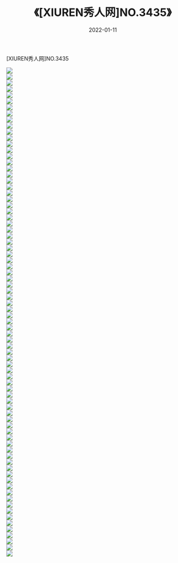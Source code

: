 ﻿---
layout: post
title:  《[XIUREN秀人网]NO.3435》
date:   2022-01-11
img: http://img.660000.xyz/Sharelink/秀人网/秀人网第04部分/[XIUREN秀人网]NO.3435/000.jpg
categories: [美女, 清纯, 唯美]
---

[XIUREN秀人网]NO.3435

 ![](http://img.660000.xyz/Sharelink/秀人网/秀人网第04部分/[XIUREN秀人网]NO.3435/001.jpg) <br>![](http://img.660000.xyz/Sharelink/秀人网/秀人网第04部分/[XIUREN秀人网]NO.3435/002.jpg) <br>![](http://img.660000.xyz/Sharelink/秀人网/秀人网第04部分/[XIUREN秀人网]NO.3435/003.jpg) <br>![](http://img.660000.xyz/Sharelink/秀人网/秀人网第04部分/[XIUREN秀人网]NO.3435/004.jpg) <br>![](http://img.660000.xyz/Sharelink/秀人网/秀人网第04部分/[XIUREN秀人网]NO.3435/005.jpg) <br>![](http://img.660000.xyz/Sharelink/秀人网/秀人网第04部分/[XIUREN秀人网]NO.3435/006.jpg) <br>![](http://img.660000.xyz/Sharelink/秀人网/秀人网第04部分/[XIUREN秀人网]NO.3435/007.jpg) <br>![](http://img.660000.xyz/Sharelink/秀人网/秀人网第04部分/[XIUREN秀人网]NO.3435/008.jpg) <br>![](http://img.660000.xyz/Sharelink/秀人网/秀人网第04部分/[XIUREN秀人网]NO.3435/009.jpg) <br>![](http://img.660000.xyz/Sharelink/秀人网/秀人网第04部分/[XIUREN秀人网]NO.3435/010.jpg) <br>![](http://img.660000.xyz/Sharelink/秀人网/秀人网第04部分/[XIUREN秀人网]NO.3435/011.jpg) <br>![](http://img.660000.xyz/Sharelink/秀人网/秀人网第04部分/[XIUREN秀人网]NO.3435/012.jpg) <br>![](http://img.660000.xyz/Sharelink/秀人网/秀人网第04部分/[XIUREN秀人网]NO.3435/013.jpg) <br>![](http://img.660000.xyz/Sharelink/秀人网/秀人网第04部分/[XIUREN秀人网]NO.3435/014.jpg) <br>![](http://img.660000.xyz/Sharelink/秀人网/秀人网第04部分/[XIUREN秀人网]NO.3435/015.jpg) <br>![](http://img.660000.xyz/Sharelink/秀人网/秀人网第04部分/[XIUREN秀人网]NO.3435/016.jpg) <br>![](http://img.660000.xyz/Sharelink/秀人网/秀人网第04部分/[XIUREN秀人网]NO.3435/017.jpg) <br>![](http://img.660000.xyz/Sharelink/秀人网/秀人网第04部分/[XIUREN秀人网]NO.3435/018.jpg) <br>![](http://img.660000.xyz/Sharelink/秀人网/秀人网第04部分/[XIUREN秀人网]NO.3435/019.jpg) <br>![](http://img.660000.xyz/Sharelink/秀人网/秀人网第04部分/[XIUREN秀人网]NO.3435/020.jpg) <br>![](http://img.660000.xyz/Sharelink/秀人网/秀人网第04部分/[XIUREN秀人网]NO.3435/021.jpg) <br>![](http://img.660000.xyz/Sharelink/秀人网/秀人网第04部分/[XIUREN秀人网]NO.3435/022.jpg) <br>![](http://img.660000.xyz/Sharelink/秀人网/秀人网第04部分/[XIUREN秀人网]NO.3435/023.jpg) <br>![](http://img.660000.xyz/Sharelink/秀人网/秀人网第04部分/[XIUREN秀人网]NO.3435/024.jpg) <br>![](http://img.660000.xyz/Sharelink/秀人网/秀人网第04部分/[XIUREN秀人网]NO.3435/025.jpg) <br>![](http://img.660000.xyz/Sharelink/秀人网/秀人网第04部分/[XIUREN秀人网]NO.3435/026.jpg) <br>![](http://img.660000.xyz/Sharelink/秀人网/秀人网第04部分/[XIUREN秀人网]NO.3435/027.jpg) <br>![](http://img.660000.xyz/Sharelink/秀人网/秀人网第04部分/[XIUREN秀人网]NO.3435/028.jpg) <br>![](http://img.660000.xyz/Sharelink/秀人网/秀人网第04部分/[XIUREN秀人网]NO.3435/029.jpg) <br>![](http://img.660000.xyz/Sharelink/秀人网/秀人网第04部分/[XIUREN秀人网]NO.3435/030.jpg) <br>![](http://img.660000.xyz/Sharelink/秀人网/秀人网第04部分/[XIUREN秀人网]NO.3435/031.jpg) <br>![](http://img.660000.xyz/Sharelink/秀人网/秀人网第04部分/[XIUREN秀人网]NO.3435/032.jpg) <br>![](http://img.660000.xyz/Sharelink/秀人网/秀人网第04部分/[XIUREN秀人网]NO.3435/033.jpg) <br>![](http://img.660000.xyz/Sharelink/秀人网/秀人网第04部分/[XIUREN秀人网]NO.3435/034.jpg) <br>![](http://img.660000.xyz/Sharelink/秀人网/秀人网第04部分/[XIUREN秀人网]NO.3435/035.jpg) <br>![](http://img.660000.xyz/Sharelink/秀人网/秀人网第04部分/[XIUREN秀人网]NO.3435/036.jpg) <br>![](http://img.660000.xyz/Sharelink/秀人网/秀人网第04部分/[XIUREN秀人网]NO.3435/037.jpg) <br>![](http://img.660000.xyz/Sharelink/秀人网/秀人网第04部分/[XIUREN秀人网]NO.3435/038.jpg) <br>![](http://img.660000.xyz/Sharelink/秀人网/秀人网第04部分/[XIUREN秀人网]NO.3435/039.jpg) <br>![](http://img.660000.xyz/Sharelink/秀人网/秀人网第04部分/[XIUREN秀人网]NO.3435/040.jpg) <br>![](http://img.660000.xyz/Sharelink/秀人网/秀人网第04部分/[XIUREN秀人网]NO.3435/041.jpg) <br>![](http://img.660000.xyz/Sharelink/秀人网/秀人网第04部分/[XIUREN秀人网]NO.3435/042.jpg) <br>![](http://img.660000.xyz/Sharelink/秀人网/秀人网第04部分/[XIUREN秀人网]NO.3435/043.jpg) <br>![](http://img.660000.xyz/Sharelink/秀人网/秀人网第04部分/[XIUREN秀人网]NO.3435/044.jpg) <br>![](http://img.660000.xyz/Sharelink/秀人网/秀人网第04部分/[XIUREN秀人网]NO.3435/045.jpg) <br>![](http://img.660000.xyz/Sharelink/秀人网/秀人网第04部分/[XIUREN秀人网]NO.3435/046.jpg) <br>![](http://img.660000.xyz/Sharelink/秀人网/秀人网第04部分/[XIUREN秀人网]NO.3435/047.jpg) <br>![](http://img.660000.xyz/Sharelink/秀人网/秀人网第04部分/[XIUREN秀人网]NO.3435/048.jpg) <br>![](http://img.660000.xyz/Sharelink/秀人网/秀人网第04部分/[XIUREN秀人网]NO.3435/049.jpg) <br>![](http://img.660000.xyz/Sharelink/秀人网/秀人网第04部分/[XIUREN秀人网]NO.3435/050.jpg) <br>![](http://img.660000.xyz/Sharelink/秀人网/秀人网第04部分/[XIUREN秀人网]NO.3435/051.jpg) <br>![](http://img.660000.xyz/Sharelink/秀人网/秀人网第04部分/[XIUREN秀人网]NO.3435/052.jpg) <br>![](http://img.660000.xyz/Sharelink/秀人网/秀人网第04部分/[XIUREN秀人网]NO.3435/053.jpg) <br>![](http://img.660000.xyz/Sharelink/秀人网/秀人网第04部分/[XIUREN秀人网]NO.3435/054.jpg) <br>![](http://img.660000.xyz/Sharelink/秀人网/秀人网第04部分/[XIUREN秀人网]NO.3435/055.jpg) <br>![](http://img.660000.xyz/Sharelink/秀人网/秀人网第04部分/[XIUREN秀人网]NO.3435/056.jpg) <br>![](http://img.660000.xyz/Sharelink/秀人网/秀人网第04部分/[XIUREN秀人网]NO.3435/057.jpg) <br>![](http://img.660000.xyz/Sharelink/秀人网/秀人网第04部分/[XIUREN秀人网]NO.3435/058.jpg) <br>![](http://img.660000.xyz/Sharelink/秀人网/秀人网第04部分/[XIUREN秀人网]NO.3435/059.jpg) <br>![](http://img.660000.xyz/Sharelink/秀人网/秀人网第04部分/[XIUREN秀人网]NO.3435/060.jpg) <br>![](http://img.660000.xyz/Sharelink/秀人网/秀人网第04部分/[XIUREN秀人网]NO.3435/061.jpg) <br>![](http://img.660000.xyz/Sharelink/秀人网/秀人网第04部分/[XIUREN秀人网]NO.3435/062.jpg) <br>![](http://img.660000.xyz/Sharelink/秀人网/秀人网第04部分/[XIUREN秀人网]NO.3435/063.jpg) <br>![](http://img.660000.xyz/Sharelink/秀人网/秀人网第04部分/[XIUREN秀人网]NO.3435/064.jpg) <br>![](http://img.660000.xyz/Sharelink/秀人网/秀人网第04部分/[XIUREN秀人网]NO.3435/065.jpg) <br>![](http://img.660000.xyz/Sharelink/秀人网/秀人网第04部分/[XIUREN秀人网]NO.3435/066.jpg) <br>![](http://img.660000.xyz/Sharelink/秀人网/秀人网第04部分/[XIUREN秀人网]NO.3435/067.jpg) <br>![](http://img.660000.xyz/Sharelink/秀人网/秀人网第04部分/[XIUREN秀人网]NO.3435/068.jpg) <br>![](http://img.660000.xyz/Sharelink/秀人网/秀人网第04部分/[XIUREN秀人网]NO.3435/069.jpg) <br>![](http://img.660000.xyz/Sharelink/秀人网/秀人网第04部分/[XIUREN秀人网]NO.3435/070.jpg) <br>![](http://img.660000.xyz/Sharelink/秀人网/秀人网第04部分/[XIUREN秀人网]NO.3435/071.jpg) <br>![](http://img.660000.xyz/Sharelink/秀人网/秀人网第04部分/[XIUREN秀人网]NO.3435/072.jpg) <br>![](http://img.660000.xyz/Sharelink/秀人网/秀人网第04部分/[XIUREN秀人网]NO.3435/073.jpg) <br>![](http://img.660000.xyz/Sharelink/秀人网/秀人网第04部分/[XIUREN秀人网]NO.3435/074.jpg) <br>![](http://img.660000.xyz/Sharelink/秀人网/秀人网第04部分/[XIUREN秀人网]NO.3435/075.jpg) <br>![](http://img.660000.xyz/Sharelink/秀人网/秀人网第04部分/[XIUREN秀人网]NO.3435/076.jpg) <br>![](http://img.660000.xyz/Sharelink/秀人网/秀人网第04部分/[XIUREN秀人网]NO.3435/077.jpg) <br>![](http://img.660000.xyz/Sharelink/秀人网/秀人网第04部分/[XIUREN秀人网]NO.3435/078.jpg) <br>![](http://img.660000.xyz/Sharelink/秀人网/秀人网第04部分/[XIUREN秀人网]NO.3435/079.jpg) <br>![](http://img.660000.xyz/Sharelink/秀人网/秀人网第04部分/[XIUREN秀人网]NO.3435/080.jpg) <br>